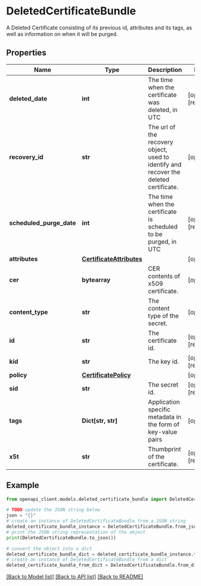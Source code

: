 # DeletedCertificateBundle

A Deleted Certificate consisting of its previous id, attributes and its tags, as well as information on when it will be purged.

## Properties

Name | Type | Description | Notes
------------ | ------------- | ------------- | -------------
**deleted_date** | **int** | The time when the certificate was deleted, in UTC | [optional] [readonly] 
**recovery_id** | **str** | The url of the recovery object, used to identify and recover the deleted certificate. | [optional] 
**scheduled_purge_date** | **int** | The time when the certificate is scheduled to be purged, in UTC | [optional] [readonly] 
**attributes** | [**CertificateAttributes**](CertificateAttributes.md) |  | [optional] 
**cer** | **bytearray** | CER contents of x509 certificate. | [optional] 
**content_type** | **str** | The content type of the secret. | [optional] 
**id** | **str** | The certificate id. | [optional] [readonly] 
**kid** | **str** | The key id. | [optional] [readonly] 
**policy** | [**CertificatePolicy**](CertificatePolicy.md) |  | [optional] 
**sid** | **str** | The secret id. | [optional] [readonly] 
**tags** | **Dict[str, str]** | Application specific metadata in the form of key-value pairs | [optional] 
**x5t** | **str** | Thumbprint of the certificate. | [optional] [readonly] 

## Example

```python
from openapi_client.models.deleted_certificate_bundle import DeletedCertificateBundle

# TODO update the JSON string below
json = "{}"
# create an instance of DeletedCertificateBundle from a JSON string
deleted_certificate_bundle_instance = DeletedCertificateBundle.from_json(json)
# print the JSON string representation of the object
print(DeletedCertificateBundle.to_json())

# convert the object into a dict
deleted_certificate_bundle_dict = deleted_certificate_bundle_instance.to_dict()
# create an instance of DeletedCertificateBundle from a dict
deleted_certificate_bundle_from_dict = DeletedCertificateBundle.from_dict(deleted_certificate_bundle_dict)
```
[[Back to Model list]](../README.md#documentation-for-models) [[Back to API list]](../README.md#documentation-for-api-endpoints) [[Back to README]](../README.md)


